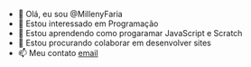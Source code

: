 - 👋 Olá, eu sou @MillenyFaria
- 👀 Estou interessado em Programação 
- 🌱 Estou aprendendo como progaramar JavaScript e Scratch
- 💞️ Estou procurando colaborar em desenvolver sites
- 📫 Meu contato [email](milleny.cotrin@escola.pr.gov.br)


